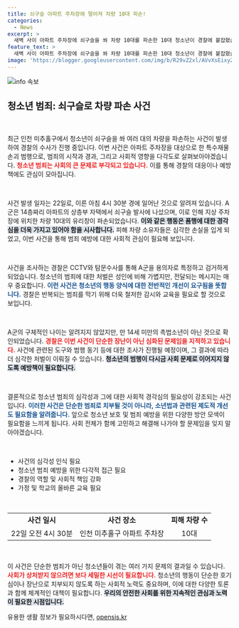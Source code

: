 ```yaml
---
title: 쇠구슬 아파트 주차장에 떨어져 차량 10대 파손!
categories:
  - News
excerpt: >
  새벽 사이 아파트 주차장에 쇠구슬을 쏴 차량 10대를 파손한 10대 청소년이 경찰에 붙잡혔습니다. 범행 동기와 사용한 도구에 대한 조사가 이어질 예정입니다.
feature_text: >
  새벽 사이 아파트 주차장에 쇠구슬을 쏴 차량 10대를 파손한 10대 청소년이 경찰에 붙잡혔습니다. 범행 동기와 사용한 도구에 대한 조사가 이어질 예정입니다.
image: 'https://blogger.googleusercontent.com/img/b/R29vZ2xl/AVvXsEixyZcFfHzMRdzZMjFBmAUKJYCLCGyLL1o632UiGVXcaFdKo_bkvkuCioo0uUKlGfBVcT3P84aROyZIXSBEx3Aw5nCQ3pTgDom1WDC4m8eifvWiAmWEEVb4x6G_l8C0QH225ldMjyaFvpxGEBGNO37VmDTDMHGhJPq73UglMfDca1-0aw/s1600/blogspot.png'
---
```


<p><img src="https://blogger.googleusercontent.com/img/b/R29vZ2xl/AVvXsEixyZcFfHzMRdzZMjFBmAUKJYCLCGyLL1o632UiGVXcaFdKo_bkvkuCioo0uUKlGfBVcT3P84aROyZIXSBEx3Aw5nCQ3pTgDom1WDC4m8eifvWiAmWEEVb4x6G_l8C0QH225ldMjyaFvpxGEBGNO37VmDTDMHGhJPq73UglMfDca1-0aw/s1600/blogspot.png" alt="info 속보" /></p>

<h2 data-ke-size="size26">청소년 범죄: 쇠구슬로 차량 파손 사건</h2>

<p data-ke-size="size16">&nbsp;</p>

<p>최근 인천 미추홀구에서 청소년이 쇠구슬을 쏴 여러 대의 차량을 파손하는 사건이 발생하여 경찰의 수사가 진행 중입니다. 이번 사건은 아파트 주차장을 대상으로 한 특수재물손괴 범행으로, 범죄의 시작과 경과, 그리고 사회적 영향을 다각도로 살펴보아야겠습니다. <b><span style="color: #ee2323;">청소년 범죄는 사회의 큰 문제로 부각되고 있습니다.</span></b> 이를 통해 경찰의 대응이나 예방책에도 관심이 모아집니다. </p>

<p data-ke-size="size16">&nbsp;</p>

<p>사건 발생 일자는 22일로, 이른 아침 4시 30분 경에 일어난 것으로 알려져 있습니다. A군은 14층짜리 아파트의 상층부 자택에서 쇠구슬 발사에 나섰으며, 이로 인해 지상 주차장에 위치한 차량 10대의 유리창이 파손되었습니다. <b><span style="background-color: #21538527;">이와 같은 행동은 품행에 대한 경각심을 더욱 가지고 있어야 함을 시사합니다.</span></b> 피해 차량 소유자들은 심각한 손실을 입게 되었고, 이번 사건을 통해 범죄 예방에 대한 사회적 관심이 필요해 보입니다. </p>

<p data-ke-size="size16">&nbsp;</p>

<p>사건을 조사하는 경찰은 CCTV와 탐문수사를 통해 A군을 용의자로 특정하고 검거하게 되었습니다. 청소년의 범죄에 대한 처벌은 성인에 비해 가볍지만, 전달되는 메시지는 매우 중요합니다. <b><span style="color: #1a5490;">이런 사건은 청소년의 행동 양식에 대한 전반적인 개선이 요구됨을 뜻합니다.</span></b> 경찰은 반복되는 범죄를 막기 위해 더욱 철저한 감시와 교육을 필요로 할 것으로 보입니다. </p>

<p data-ke-size="size16">&nbsp;</p>

<p>A군의 구체적인 나이는 알려지지 않았지만, 만 14세 미만의 촉법소년이 아닌 것으로 확인되었습니다. <b><span style="color: #ee2323;">경찰은 이번 사건이 단순한 장난이 아닌 심화된 문제임을 지적하고 있습니다.</span></b> 사건에 관련된 도구와 범행 동기 등에 대한 조사가 진행될 예정이며, 그 결과에 따라 더 심각한 처벌이 이뤄질 수 있습니다. <b><span style="background-color: #21538527;">청소년의 범행이 다시금 사회 문제로 이어지지 않도록 예방책이 필요합니다.</span></b></p>

<p data-ke-size="size16">&nbsp;</p>

<p>결론적으로 청소년 범죄의 심각성과 그에 대한 사회적 경각심의 필요성이 강조되는 사건입니다. <b><span style="color: #1a5490;">이러한 사건은 단순한 범죄로 치부될 것이 아니라, 소년법과 관련된 제도적 개선도 필요함을 알려줍니다.</span></b> 앞으로 청소년 보호 및 범죄 예방을 위한 다양한 방안 모색이 필요함을 느끼게 됩니다. 사회 전체가 함께 고민하고 해결해 나가야 할 문제임을 잊지 말아야겠습니다. </p>

<p data-ke-size="size16">&nbsp;</p>

<ul>
<li>사건의 심각성 인식 필요</li>
<li>청소년 범죄 예방을 위한 다각적 접근 필요</li>
<li>경찰의 역할 및 사회적 책임 강화</li>
<li>가정 및 학교의 올바른 교육 필요</li>
</ul>

<p data-ke-size="size16">&nbsp;</p>

<table style="width: 100%;">
<tr>
<td style="text-align: center; height: 17px;"><b>사건 일시</b></td>
<td style="text-align: center; height: 17px;"><b>사건 장소</b></td>
<td style="text-align: center; height: 17px;"><b>피해 차량 수</b></td>
</tr>
<tr>
<td style="text-align: center; height: 17px;">22일 오전 4시 30분</td>
<td style="text-align: center; height: 17px;">인천 미추홀구 아파트 주차장</td>
<td style="text-align: center; height: 17px;">10대</td>
</tr>
</table>

<p data-ke-size="size16">&nbsp;</p>

<p>이 사건은 단순한 범죄가 아닌 청소년들이 겪는 여러 가지 문제의 결과일 수 있습니다. <b><span style="color: #ee2323;">사회가 상처받지 않으려면 보다 세밀한 시선이 필요합니다.</span></b> 청소년의 행동이 단순한 호기심이나 장난으로 치부되지 않도록 하는 사회적 노력도 중요하며, 이에 대한 다양한 토론과 함께 체계적인 대책이 필요합니다. <b><span style="background-color: #21538527;">우리의 안전한 사회를 위한 지속적인 관심과 노력이 필요한 시점입니다.</span></b></p>
유용한 생활 정보가 필요하시다면, <a href="https://opensis.kr" rel="dofollow">opensis.kr</a>


